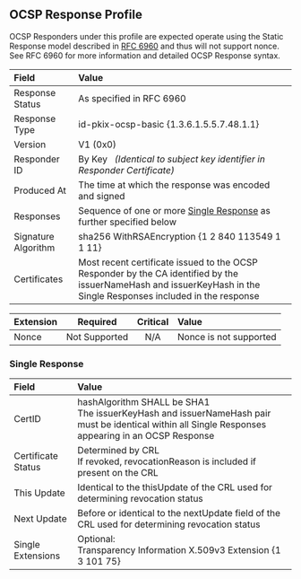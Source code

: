 ## OCSP Response Profile
OCSP Responders under this profile are expected operate using the Static Response model described in [RFC 6960](https://ietf.org/rfc/rfc6960.txt) and thus will not support nonce. See RFC 6960 for more information and detailed OCSP Response syntax.

| **Field** | **Value** |
| :-------- | :------------------------------- |
| Response Status | As specified in RFC 6960 |
| Response Type | id-pkix-ocsp-basic {1.3.6.1.5.5.7.48.1.1} |
| Version | V1 (0x0) |
| Responder ID | By Key &nbsp;&nbsp;*(Identical to subject key identifier in Responder Certificate)* |
| Produced At | The time at which the response was encoded and signed |
| Responses | Sequence of one or more [Single Response](#single-response) as further specified below
| Signature Algorithm | sha256 WithRSAEncryption {1 2 840 113549 1 1 11} |
| Certificates | Most recent certificate issued to the OCSP Responder by the CA identified by the issuerNameHash and issuerKeyHash in the Single Responses included in the response |

| **Extension** | **Required** | **Critical** | **Value** |
| :-------- | :-----: | :-----: | :------------------------------- |
| Nonce | Not Supported | N/A | Nonce is not supported |

### Single Response

| **Field** | **Value** |
| :-------- | :------------------------------- |
| CertID | hashAlgorithm SHALL be SHA1<br>The issuerKeyHash and issuerNameHash pair must be identical within all Single Responses appearing in an OCSP Response |
| Certificate Status | Determined by CRL<br>If revoked, revocationReason is included if present on the CRL |
| This Update | Identical to the thisUpdate of the CRL used for determining revocation status |
| Next Update | Before or identical to the nextUpdate field of the CRL used for determining revocation status |
| Single Extensions | Optional: <br>Transparency Information X.509v3 Extension {1 3 101 75} |
